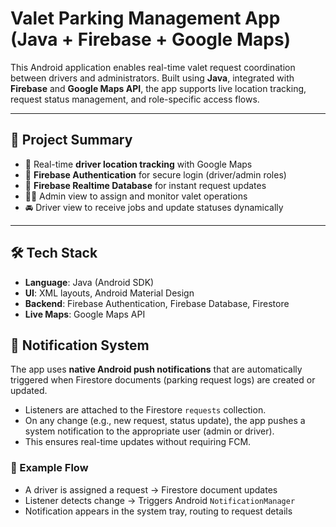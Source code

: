 # Valet Parking Management App (Java + Firebase + Google Maps)

This Android application enables real-time valet request coordination between drivers and administrators. Built using **Java**, integrated with **Firebase** and **Google Maps API**, the app supports live location tracking, request status management, and role-specific access flows.

---

## 🚗 Project Summary

- 📍 Real-time **driver location tracking** with Google Maps
- 🔐 **Firebase Authentication** for secure login (driver/admin roles)
- 🔄 **Firebase Realtime Database** for instant request updates
- 🧑‍💼 Admin view to assign and monitor valet operations
- 🚘 Driver view to receive jobs and update statuses dynamically

---

## 🛠️ Tech Stack

- **Language**: Java (Android SDK)
- **UI**: XML layouts, Android Material Design
- **Backend**: Firebase Authentication, Firebase Database, Firestore
- **Live Maps**: Google Maps API

## 🔔 Notification System

The app uses **native Android push notifications** that are automatically triggered when Firestore documents (parking request logs) are created or updated.

- Listeners are attached to the Firestore `requests` collection.
- On any change (e.g., new request, status update), the app pushes a system notification to the appropriate user (admin or driver).
- This ensures real-time updates without requiring FCM.

### 🔧 Example Flow

- A driver is assigned a request → Firestore document updates
- Listener detects change → Triggers Android `NotificationManager`
- Notification appears in the system tray, routing to request details

